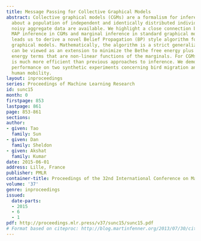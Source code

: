 ```yaml
---
title: Message Passing for Collective Graphical Models
abstract: Collective graphical models (CGMs) are a formalism for inference and learning
  about a population of independent and identically distributed individuals when only
  noisy aggregate data are available. We highlight a close connection between approximate
  MAP inference in CGMs and marginal inference in standard graphical models. The connection
  leads us to derive a novel Belief Propagation (BP) style algorithm for collective
  graphical models. Mathematically, the algorithm is a strict generalization of BP—it
  can be viewed as an extension to minimize the Bethe free energy plus additional
  energy terms that are non-linear functions of the marginals. For CGMs, the algorithm
  is much more efficient than previous approaches to inference. We demonstrate its
  performance on two synthetic experiments concerning bird migration and collective
  human mobility.
layout: inproceedings
series: Proceedings of Machine Learning Research
id: sunc15
month: 0
firstpage: 853
lastpage: 861
page: 853-861
sections: 
author:
- given: Tao
  family: Sun
- given: Dan
  family: Sheldon
- given: Akshat
  family: Kumar
date: 2015-06-01
address: Lille, France
publisher: PMLR
container-title: Proceedings of the 32nd International Conference on Machine Learning
volume: '37'
genre: inproceedings
issued:
  date-parts:
  - 2015
  - 6
  - 1
pdf: http://proceedings.mlr.press/v37/sunc15/sunc15.pdf
# Format based on citeproc: http://blog.martinfenner.org/2013/07/30/citeproc-yaml-for-bibliographies/
---
```

